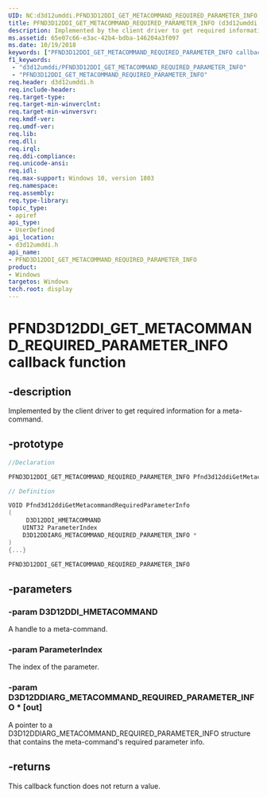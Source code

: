 ```yaml
---
UID: NC:d3d12umddi.PFND3D12DDI_GET_METACOMMAND_REQUIRED_PARAMETER_INFO
title: PFND3D12DDI_GET_METACOMMAND_REQUIRED_PARAMETER_INFO (d3d12umddi.h)
description: Implemented by the client driver to get required information for a meta-command.
ms.assetid: 65e07c66-e3ac-42b4-bdba-146204a3f097
ms.date: 10/19/2018
keywords: ["PFND3D12DDI_GET_METACOMMAND_REQUIRED_PARAMETER_INFO callback function"]
f1_keywords:
 - "d3d12umddi/PFND3D12DDI_GET_METACOMMAND_REQUIRED_PARAMETER_INFO"
 - "PFND3D12DDI_GET_METACOMMAND_REQUIRED_PARAMETER_INFO"
req.header: d3d12umddi.h
req.include-header:
req.target-type:
req.target-min-winverclnt:
req.target-min-winversvr:
req.kmdf-ver:
req.umdf-ver:
req.lib:
req.dll:
req.irql:
req.ddi-compliance:
req.unicode-ansi:
req.idl:
req.max-support: Windows 10, version 1803
req.namespace:
req.assembly:
req.type-library:
topic_type:
- apiref
api_type:
- UserDefined
api_location:
- d3d12umddi.h
api_name:
- PFND3D12DDI_GET_METACOMMAND_REQUIRED_PARAMETER_INFO
product: 
- Windows
targetos: Windows
tech.root: display
---
```


# PFND3D12DDI_GET_METACOMMAND_REQUIRED_PARAMETER_INFO callback function

## -description

Implemented by the client driver to get required information for a meta-command.

## -prototype

```cpp
//Declaration

PFND3D12DDI_GET_METACOMMAND_REQUIRED_PARAMETER_INFO Pfnd3d12ddiGetMetacommandRequiredParameterInfo;

// Definition

VOID Pfnd3d12ddiGetMetacommandRequiredParameterInfo
(
	 D3D12DDI_HMETACOMMAND
	UINT32 ParameterIndex
	D3D12DDIARG_METACOMMAND_REQUIRED_PARAMETER_INFO *
)
{...}

PFND3D12DDI_GET_METACOMMAND_REQUIRED_PARAMETER_INFO


```

## -parameters

### -param D3D12DDI_HMETACOMMAND

A handle to a meta-command.

### -param ParameterIndex

The index of the parameter.

### -param D3D12DDIARG_METACOMMAND_REQUIRED_PARAMETER_INFO * [out]

A pointer to a D3D12DDIARG_METACOMMAND_REQUIRED_PARAMETER_INFO structure that contains the meta-command's required parameter info.

## -returns

This callback function does not return a value.

